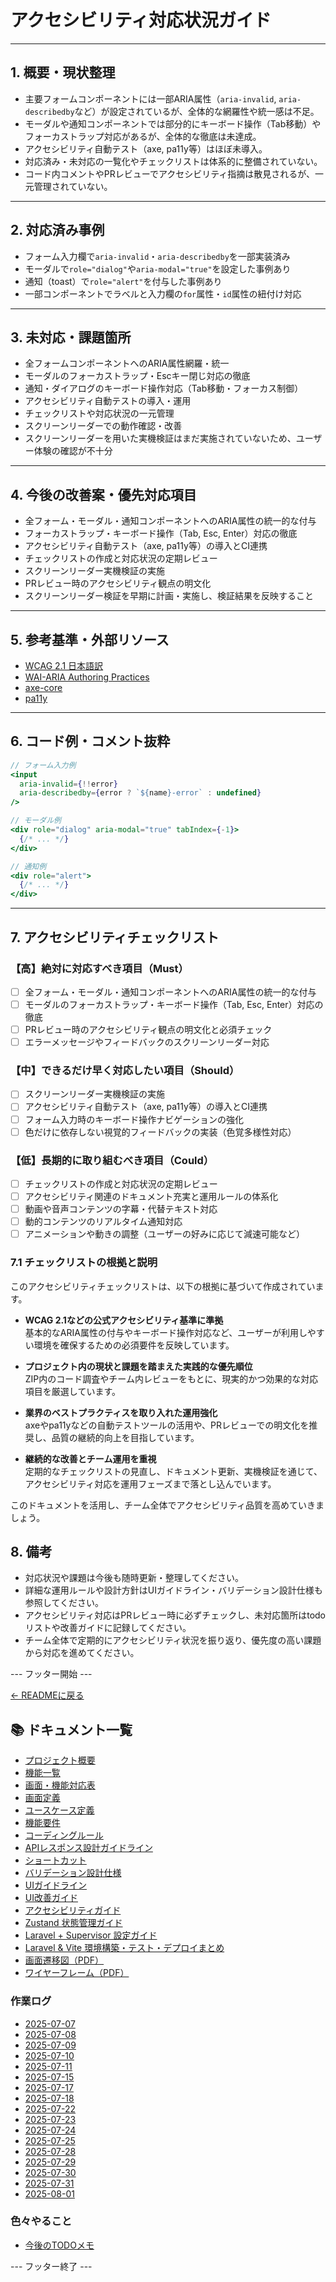 # アクセシビリティ対応状況ガイド

---

## 1. 概要・現状整理

- 主要フォームコンポーネントには一部ARIA属性（`aria-invalid`, `aria-describedby`など）が設定されているが、全体的な網羅性や統一感は不足。
- モーダルや通知コンポーネントでは部分的にキーボード操作（Tab移動）やフォーカストラップ対応があるが、全体的な徹底は未達成。
- アクセシビリティ自動テスト（axe, pa11y等）はほぼ未導入。
- 対応済み・未対応の一覧化やチェックリストは体系的に整備されていない。
- コード内コメントやPRレビューでアクセシビリティ指摘は散見されるが、一元管理されていない。

---

## 2. 対応済み事例

- フォーム入力欄で`aria-invalid`・`aria-describedby`を一部実装済み
- モーダルで`role="dialog"`や`aria-modal="true"`を設定した事例あり
- 通知（toast）で`role="alert"`を付与した事例あり
- 一部コンポーネントでラベルと入力欄の`for`属性・`id`属性の紐付け対応

---

## 3. 未対応・課題箇所

- 全フォームコンポーネントへのARIA属性網羅・統一
- モーダルのフォーカストラップ・Escキー閉じ対応の徹底
- 通知・ダイアログのキーボード操作対応（Tab移動・フォーカス制御）
- アクセシビリティ自動テストの導入・運用
- チェックリストや対応状況の一元管理
- スクリーンリーダーでの動作確認・改善
- スクリーンリーダーを用いた実機検証はまだ実施されていないため、ユーザー体験の確認が不十分

---

## 4. 今後の改善案・優先対応項目

- 全フォーム・モーダル・通知コンポーネントへのARIA属性の統一的な付与
- フォーカストラップ・キーボード操作（Tab, Esc, Enter）対応の徹底
- アクセシビリティ自動テスト（axe, pa11y等）の導入とCI連携
- チェックリストの作成と対応状況の定期レビュー
- スクリーンリーダー実機検証の実施
- PRレビュー時のアクセシビリティ観点の明文化
- スクリーンリーダー検証を早期に計画・実施し、検証結果を反映すること

---

## 5. 参考基準・外部リソース

- [WCAG 2.1 日本語訳](https://waic.jp/guideline/)
- [WAI-ARIA Authoring Practices](https://www.w3.org/WAI/ARIA/apg/)
- [axe-core](https://github.com/dequelabs/axe-core)
- [pa11y](https://github.com/pa11y/pa11y)

---

## 6. コード例・コメント抜粋

```jsx
// フォーム入力例
<input
  aria-invalid={!!error}
  aria-describedby={error ? `${name}-error` : undefined}
/>

// モーダル例
<div role="dialog" aria-modal="true" tabIndex={-1}>
  {/* ... */}
</div>

// 通知例
<div role="alert">
  {/* ... */}
</div>
```

---

## 7. アクセシビリティチェックリスト

### 【高】絶対に対応すべき項目（Must）

- [ ] 全フォーム・モーダル・通知コンポーネントへのARIA属性の統一的な付与
- [ ] モーダルのフォーカストラップ・キーボード操作（Tab, Esc, Enter）対応の徹底
- [ ] PRレビュー時のアクセシビリティ観点の明文化と必須チェック
- [ ] エラーメッセージやフィードバックのスクリーンリーダー対応

### 【中】できるだけ早く対応したい項目（Should）

- [ ] スクリーンリーダー実機検証の実施
- [ ] アクセシビリティ自動テスト（axe, pa11y等）の導入とCI連携
- [ ] フォーム入力時のキーボード操作ナビゲーションの強化
- [ ] 色だけに依存しない視覚的フィードバックの実装（色覚多様性対応）

### 【低】長期的に取り組むべき項目（Could）

- [ ] チェックリストの作成と対応状況の定期レビュー
- [ ] アクセシビリティ関連のドキュメント充実と運用ルールの体系化
- [ ] 動画や音声コンテンツの字幕・代替テキスト対応
- [ ] 動的コンテンツのリアルタイム通知対応
- [ ] アニメーションや動きの調整（ユーザーの好みに応じて減速可能など）

### 7.1 チェックリストの根拠と説明

このアクセシビリティチェックリストは、以下の根拠に基づいて作成されています。

- **WCAG 2.1などの公式アクセシビリティ基準に準拠**  
  基本的なARIA属性の付与やキーボード操作対応など、ユーザーが利用しやすい環境を確保するための必須要件を反映しています。

- **プロジェクト内の現状と課題を踏まえた実践的な優先順位**  
  ZIP内のコード調査やチーム内レビューをもとに、現実的かつ効果的な対応項目を厳選しています。

- **業界のベストプラクティスを取り入れた運用強化**  
  axeやpa11yなどの自動テストツールの活用や、PRレビューでの明文化を推奨し、品質の継続的向上を目指しています。

- **継続的な改善とチーム運用を重視**  
  定期的なチェックリストの見直し、ドキュメント更新、実機検証を通じて、アクセシビリティ対応を運用フェーズまで落とし込んでいます。

このドキュメントを活用し、チーム全体でアクセシビリティ品質を高めていきましょう。

## 8. 備考

- 対応状況や課題は今後も随時更新・整理してください。
- 詳細な運用ルールや設計方針はUIガイドライン・バリデーション設計仕様も参照してください。
- アクセシビリティ対応はPRレビュー時に必ずチェックし、未対応箇所はtodoリストや改善ガイドに記録してください。
- チーム全体で定期的にアクセシビリティ状況を振り返り、優先度の高い課題から対応を進めてください。

--- フッター開始 ---

[← READMEに戻る](../README.md)

## 📚 ドキュメント一覧

- [プロジェクト概要](project-overview.md)
- [機能一覧](features.md)
- [画面・機能対応表](function_screen_map.md)
- [画面定義](screens.md)
- [ユースケース定義](usecase_reserve.md)
- [機能要件](functional_requirements.md)
- [コーディングルール](coding-rules.md)
- [APIレスポンス設計ガイドライン](api_response.md)
- [ショートカット](shortcuts.md)
- [バリデーション設計仕様](validation_spec.md)
- [UIガイドライン](ui_guideline.md)
- [UI改善ガイド](ui_improvement_guide.md)
- [アクセシビリティガイド](accessibility_guide.md) 
- [Zustand 状態管理ガイド](zustand_guide.md)
- [Laravel + Supervisor 設定ガイド](supervisor.md)
- [Laravel & Vite 環境構築・テスト・デプロイまとめ](laravel-vite-setup.md)
- [画面遷移図（PDF）](画面遷移図.pdf)
- [ワイヤーフレーム（PDF）](ワイヤーフレーム.pdf)

### 作業ログ
- [2025-07-07](logs/2025-07-07.md)
- [2025-07-08](logs/2025-07-08.md)
- [2025-07-09](logs/2025-07-09.md)
- [2025-07-10](logs/2025-07-10.md)
- [2025-07-11](logs/2025-07-11.md)
- [2025-07-15](logs/2025-07-15.md)
- [2025-07-17](logs/2025-07-17.md)
- [2025-07-18](logs/2025-07-18.md)
- [2025-07-22](logs/2025-07-22.md)
- [2025-07-23](logs/2025-07-23.md)
- [2025-07-24](logs/2025-07-24.md)
- [2025-07-25](logs/2025-07-25.md)
- [2025-07-28](logs/2025-07-28.md)
- [2025-07-29](logs/2025-07-29.md)
- [2025-07-30](logs/2025-07-30.md)
- [2025-07-31](logs/2025-07-31.md)
- [2025-08-01](logs/2025-08-01.md)

### 色々やること
- [今後のTODOメモ](todo.md)

--- フッター終了 ---

